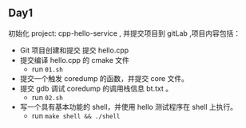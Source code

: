 ## Day1

初始化 project: cpp-hello-service , 并提交项目到 gitLab ,项目内容包括：

- Git 项目创建和提交 提交 hello.cpp
- 提交编译 hello.cpp 的 cmake 文件
    - run `01.sh`
- 提交一个触发 coredump 的函数，并提交 core 文件。
- 提交 gdb 调试 coredump 的调用栈信息 bt.txt 。
    - run `02.sh`
- 写一个具有基本功能的 shell，并使用 hello 测试程序在 shell 上执行。
    - run `make shell && ./shell`

